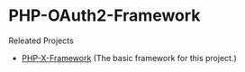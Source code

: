 # PHP-OAuth2-Framework

Releated Projects
- [PHP-X-Framework](https://github.com/MichaelLuthor/php-x-framework) (The basic framework for this project.)
